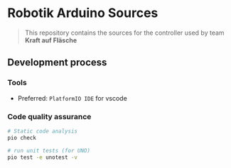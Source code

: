 # Robotik Arduino Sources

> This repository contains the sources for the controller used by team __Kraft auf Fläsche__

## Development process

### Tools

- Preferred: `PlatformIO IDE` for vscode


### Code quality assurance

```bash
# Static code analysis
pio check

# run unit tests (for UNO)
pio test -e unotest -v
```
